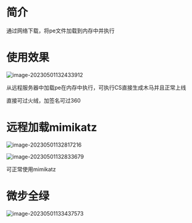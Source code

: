 # 简介

通过网络下载，将pe文件加载到内存中并执行

# 使用效果

![image-20230501132433912](https://user-images.githubusercontent.com/129960499/235412311-41c42ae8-0464-4db2-8850-009b1dda59f1.png)


从远程服务器中加载pe在内存中执行，可执行CS直接生成木马并且正常上线

直接可过火绒，加签名可过360

# 远程加载mimikatz

![image-20230501132817216](https://user-images.githubusercontent.com/129960499/235412342-a0ef6080-99af-4122-b3e0-2456592da13e.png)

![image-20230501132833679](https://user-images.githubusercontent.com/129960499/235412358-4439fa11-7409-4135-8910-9104745c203f.png)

可正常使用mimikatz

# 微步全绿

![image-20230501133437573](https://user-images.githubusercontent.com/129960499/235412366-1bc40ee5-3e87-401a-9726-f3150af91e8f.png)

